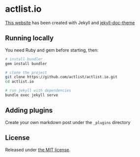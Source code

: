 # actlist.io

[This website](https://actlist.io) has been created with Jekyll and [jekyll-doc-theme](https://aksakalli.github.io/jekyll-doc-theme/)

## Running locally

You need Ruby and gem before starting, then:

```bash
# install bundler
gem install bundler

# clone the project
git clone https://github.com/actlist/actlist.io.git
cd actlist.io

# run jekyll with dependencies
bundle exec jekyll serve
```

## Adding plugins

Create your own markdown post under the `_plugins` directory

## License

Released under [the MIT license](LICENSE).
